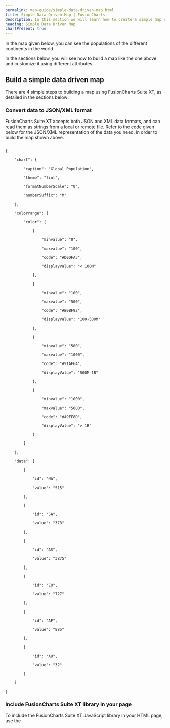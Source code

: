 ```yaml
---
permalink: map-guide/simple-data-driven-map.html
title: Simple Data Driven Map | FusionCharts
description: In this section we will learn how to create a simple map showing the population of the different continents in the world.
heading: Simple Data Driven Map
chartPresent: true
---
```


In the map given below, you can see the populations of the different continents in the world. 

<chart>

In the sections below, you will see how to build a map like the one above and customize it using different attributes.

## Build a simple data driven map

There are 4 simple steps to building a map using FusionCharts Suite XT, as detailed in the sections below:

### Convert data to JSON/XML format

FusionCharts Suite XT accepts both JSON and XML data formats, and can read them as strings from a local or remote file. Refer to the code given below for the JSON/XML representation of the data you need, in order to build the map shown above.

```

{

    "chart": {

        "caption": "Global Population",

        "theme": "fint",

        "formatNumberScale": "0",

        "numberSuffix": "M"

    },

    "colorrange": {

        "color": [

            {

                "minvalue": "0",

                "maxvalue": "100",

                "code": "#D0DFA3",

                "displayValue": "< 100M"

            },

            {

                "minvalue": "100",

                "maxvalue": "500",

                "code": "#B0BF92",

                "displayValue": "100-500M"

            },

            {

                "minvalue": "500",

                "maxvalue": "1000",

                "code": "#91AF64",

                "displayValue": "500M-1B"

            },

            {

                "minvalue": "1000",

                "maxvalue": "5000",

                "code": "#A9FF8D",

                "displayValue": "> 1B"

            }

        ]

    },

    "data": [

        {

            "id": "NA",

            "value": "515"

        },

        {

            "id": "SA",

            "value": "373"

        },

        {

            "id": "AS",

            "value": "3875"

        },

        {

            "id": "EU",

            "value": "727"

        },

        {

            "id": "AF",

            "value": "885"

        },

        {

            "id": "AU",

            "value": "32"

        }

    ]

}

```

### Include FusionCharts Suite XT library in your page

To include the FusionCharts Suite XT JavaScript library in your HTML page, use the <script> tag as shown below. 

```

<head>

    <title>A Data Driven Map</title>

    <script type="text/javascript" src="fusioncharts/fusioncharts.js"></script>

    <script type="text/javascript" src="fusioncharts/themes/fusioncharts.theme.fint.js"></script>

</head>

```

Note: The theme file included in the code snippet shown above is called `fint` (FusionCharts internal) and is present in the `themes` folder. You can use it to define chart cosmetics.

### Create a container for your map in the web page

Next, you need to create a container for your map in the form of a <div> element, as shown below:

```

<body>

<div id="chart-container">A world map will load here!</div>

</body>

```

### Create an instance of the map

In the final step, you have to create an instance of the map, initialize it with the desired width and height dimensions, and then set the JSON data source. Do the following to build an example:

* Create a variable named `populationMap`.

* Create an instance of `FusionCharts()` object in the `populationMap` variable. Each map in your HTML page needs to have a separate variable. Also, note that the initialization code is wrapped within `FusionCharts.ready()` method. This safeguards your map instantiation code from being called before FusionCharts Suite XT library is loaded and is ready to be used on the page.

* Create an instance of the world map using its alias `maps/world`. Each map in FusionCharts Suite XT has a unique alias. You can find the list of all maps and their aliases [here](https://www.fusioncharts.com/getting-started/list-of-charts).

* Next, specify the width and height of the map (in pixels), using `width` and `height` properties of the constructor.

* To specify the data format as JSON, set the `dataFormat` parameter to `json`.

* The actual JSON data is embedded as string as value of the `dataSource` parameter. Configure the functional and cosmetic attributes of your map using the list of key-value pairs contained within the `chart` object.

* Use the `colorrange` object to define different numeric ranges, each associated with a color, in order to indicate progressive thresholds.

* Set the values of `showLabels` and `includeValueInLabels` attributes to `1`, to display the names and values in each continent. Next, specify the suffix of the value to be million using the `numberSuffix` attribute set to `M`.

* Call the render method to render the map on the `chartContainer` element.

Refer to the code below:

```

<script>

FusionCharts.ready(function() {

    var populationMap = new FusionCharts({

        type: 'maps/world',

        renderAt: 'chart-container',

        width: '600',

        height: '400',

        dataFormat: 'json',

        dataSource: {

            "chart": {

                "caption": "Global Population",

                "theme": "fint",

                "formatNumberScale": "0",

                "numberSuffix": "M"

            },

            "colorrange": {

                "color": [{

                    "minvalue": "0",

                    "maxvalue": "100",

                    "code": "#E0F0E0",

                    "displayValue": "Below 100M"

                }, {

                    "minvalue": "100",

                    "maxvalue": "500",

                    "code": "#D0DFA3",

                    "displayValue": "100-500M"

                }, {

                    "minvalue": "500",

                    "maxvalue": "1000",

                    "code": "#B0BF92",

                    "displayValue": "500-1000M"

                }, {

                    "minvalue": "1000",

                    "maxvalue": "5000",

                    "code": "#91AF64",

                    "displayValue": "Above 1B"

                }]

            },

            "data": [{

                "id": "NA",

                "value": "515"

            }, {

                "id": "SA",

                "value": "373"

            }, {

                "id": "AS",

                "value": "3875"

            }, {

                "id": "EU",

                "value": "727"

            }, {

                "id": "AF",

                "value": "885"

            }, {

                "id": "AU",

                "value": "32"

            }]

        }

    }).render();

});

</script>

```

Refer to the full HTML code for the map, given below:

```

<html>

<head>

    <title>A Data Driven Map</title>

    <script type="text/javascript" src="fusioncharts/fusioncharts.js"></script>

    <script type="text/javascript" src="fusioncharts/themes/fusioncharts.theme.fint.js"></script>

<script>

FusionCharts.ready(function () {

    var populationMap = new FusionCharts({

        type: 'maps/world',

        renderAt: 'chart-container',

        width: '600',

        height: '400',

        dataFormat: 'json',

        dataSource: {

                "chart": {

                "caption": "Global Population",

                "theme": "fint",

                "formatNumberScale":"0",

                "numberSuffix":"M"

            },

            "colorrange": {

                "color": [

                    {

                        "minvalue": "0",

                        "maxvalue": "100",

                        "code": "#E0F0E0",

                        "displayValue" : "Below 100M"

                    },

                    {

                        "minvalue": "100",

                        "maxvalue": "500",

                        "code": "#D0DFA3",

                        "displayValue" : "100-500M"

                    },

                    {

                        "minvalue": "500",

                        "maxvalue": "1000",

                        "code": "#B0BF92",

                        "displayValue" : "500-1000M"

                    },

                    {

                        "minvalue": "1000",

                        "maxvalue": "5000",

                        "code": "#91AF64",

                        "displayValue" : "Above 1B"

                    }

                ]

            },

            "data": [

                {

                    "id": "NA",

                    "value": "515"

                },

                {

                    "id": "SA",

                    "value": "373"

                },

                {

                    "id": "AS",

                    "value": "3875"

                },

                {

                    "id": "EU",

                    "value": "727"

                },

                {

                    "id": "AF",

                    "value": "885"

                },

                {

                    "id": "AU",

                    "value": "32"

                }

            ]

        }

    }).render();

});

</script>

</head>

<body>

<div id="chart-container">A world map will load here!</div>

</body>

</html>

```

## Troubleshoot your map

In case something goes wrong and you are unable to see the map, check for the following:

* If you get a JavaScript error on your page, check your browser console for the exact error and fix accordingly.

* If the chart does not show up at all, but there are no JavaScript errors, check whether the FusionCharts Suite XT JavaScript library has loaded correctly. You can use developer tools within your browser to see whether `fusioncharts.js` has loaded properly.

* If you get a **Loading data** or a **Error in loading data** message, check whether your JSON data structure is correct, and ensure there are no conflicts related to quotation marks in your code.

Click here for more information on [Troubleshooting](https://www.fusioncharts.com/troubleshooting/debugger).

## Customize your map

Now that you know how to create a <simple map>, try customizing different map attributes. You can apply the following customizations to maps:

### Show full names in map labels

FusionCharts Suite XT shows only the short names of the entities on the map by default. You can set the map to display the full name of the entity. Use the following attributes  to do so:

* Set the value of the `showLabels` attribute to `1` to show labels on the map.

* Set the value of the `useSNameInLabels` attribute to `1` to show labels on the map.

Refer to the code below:

```

{

    "chart": {

        ...

        "showLabels": "1",

        "useSNameInLabels": "1"

    },

   

```

The map will look as shown below:

<map>

Note: In the above map, each of the continents are entities and their full names are part of the label.

### Show values in labels

You can set the entity labels to show data values. Use the following attributes to do so:

* Set the value of the `includeValueInLabels` attribute to `1`, to display data values as part of the entity labels.

* Use the `labelSepChar` attribute to specify the character, which is to work as the separator between the data value and the label name. Note that this character is prefixed to the data value in the label.

Refer to the code below:

```

{

    "chart": {

       ...

        "labelSepChar": ": ",

        "includeValueInLabels": "1"

    },

  

```

The map will look as shown below:

<map>

Note: In the map above, the labels are configured to show the population value along with the continent short name.

### Show labels only for specific entities

By default, a map displays labels for all entities. However, you can choose to display labels only for specific entities of interest. To do so, set the value of the `showLabel` attribute to `1`, for only the entities that you want to show labels for. Note that to control display for specific entities, you need to define this value at an entity level.

Refer to the code below:

```

{

    "chart": {

       ...

    },

    "colorrange": {

        "color": [

           ...

        ]

    },

    "data": [

        ...

        {

           ...

            "showLabel": "1"

        },

      

    ]

}

```

The map will look as shown below:

<map>

Note: In the example given above, you can see labels displayed only for the two most populous continents (Asia and Africa).

### Customize label text

You can display customized label text for each specific entity. Use the `displayValue` attribute to do so.

Refer to the code below:

```

```

{

    "chart": {

     ...

    },

    "colorrange": {

        "color": [

           ...

        ]

    },

    "data": [

        {

            ...

            "displayValue": "Moderate"

        },

    ]

}

```

The map will look as shown below:

<map>

Note: In the map above, you can see the data label of each continent customized as `sparse`, `moderate` or `dense`, based on the population density.

### Customize fonts

You can customize font-related properties for each entity. Use the following attributes to do so:

* Use the `font` attribute to specify the font to be used in the entity.

* Use the `fontSize` attribute to specify the font size to be used in the entity.

* Use the `fontColor` attribute to specify the font color to be used in the entity.

* Use the `fontBold` attribute to specify whether the font should be bold formatted.

Refer to the code below:

```

{

    "chart": {

       ...

    },

    "colorrange": {

        "color": [

          ...

        ]

    },

    "data": [

       ...

        {

            ...

            "Font": "Helvetica",

            "FontSize": "10",

            "FontColor": "#383838",

            "FontBold": "1"

        }

    ]

}

```

The map will look as shown below:

<map>

Note: In the example above, the font is set to `Helvetica` and the size of the label name is proportional to the value of each entity.

### Use short names in tooltips

By default, tooltips in maps show the full name of the entity along with the value. However, you can configure the tooltips to show only the short names. To do so, set the value of the `useSNameInToolTip` attribute to `1`.

Refer to the code below:

```

{

    "chart": {

        ...

        "useSNameInToolTip": "1"

        

    },

```

The map will look as shown below:

<map>

### Turn off entity tooltips

In FusionCharts Suite XT, tooltips are on by default. However, you can turn them off for entities. To do so, set the value of the `showEntityToolTip` attribute to `0`. 

Refer to the code below:

```

{

    "chart": {

        ...

        "showEntityToolTip": "0"

        

    },

```

The map will look as shown below:

<map>

### Handle null entities

There are times when you may have to work with datasets, in which one or more entities have the null value. You can customize such entities by modifying the transparency, color and hover effects. To do so, use the following attributes:

* Use the `nullEntityColor` attribute to set the font color for all entities with null value.

* Use the `nullEntityAlpha` attribute to set the transparency (between `0` for transparent and `100` for opaque) for entities with null value.

* Set the value of the `hoverOnNull` attribute to `1`, to enable hover effects for entities with null value.

Refer to the code below:

```

{

    "chart": {

        ...,

        "nullEntityColor": "#C2C2D6",

        "nullEntityAlpha": "50",

        "hoverOnNull": "0"

        

    },

 

```

The map will look as shown below:

<map>